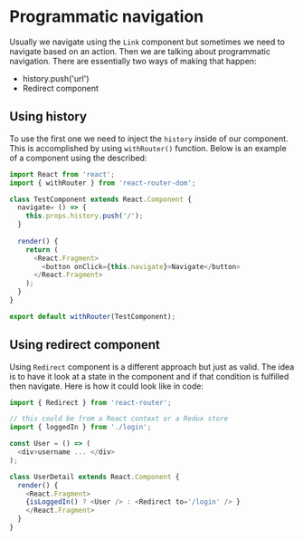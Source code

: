 # Programmatic navigation

Usually we navigate using the `Link` component but sometimes we need to navigate based on an action. Then we are talking about programmatic navigation. There are essentially two ways of making that happen:

- history.push('url')
- Redirect component

## Using history
To use the first one we need to inject the `history` inside of our component. This is accomplished by using `withRouter()` function. Below is an example of a component using the described:

```js
import React from 'react';
import { withRouter } from 'react-router-dom';

class TestComponent extends React.Component {
  navigate= () => {
    this.props.history.push('/');
  }    
  
  render() {
    return (
      <React.Fragment>
        <button onClick={this.navigate}>Navigate</button>
      </React.Fragment>
    );
  }
}

export default withRouter(TestComponent);
```

## Using redirect component
Using `Redirect` component is a different approach but just as valid. The idea is to have it look at a state in the component and if that condition is fulfilled then navigate. Here is how it could look like in code:

```js
import { Redirect } from 'react-router';

// this could be from a React context or a Redux store
import { loggedIn } from './login';

const User = () => (
  <div>username ... </div>
);

class UserDetail extends React.Component {
  render() {
    <React.Fragment>
    {isLoggedIn() ? <User /> : <Redirect to='/login' /> }
    </React.Fragment>
  }
}
```